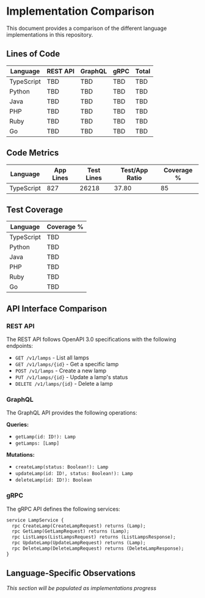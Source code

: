 # Implementation Comparison

This document provides a comparison of the different language implementations in this repository.

## Lines of Code

| Language | REST API | GraphQL | gRPC | Total |
|----------|----------|---------|------|-------|
| TypeScript | TBD      | TBD     | TBD  | TBD   |
| Python   | TBD      | TBD     | TBD  | TBD   |
| Java     | TBD      | TBD     | TBD  | TBD   |
| PHP      | TBD      | TBD     | TBD  | TBD   |
| Ruby     | TBD      | TBD     | TBD  | TBD   |
| Go       | TBD      | TBD     | TBD  | TBD   |

## Code Metrics

| Language    | App Lines | Test Lines | Test/App Ratio | Coverage % |
|------------|-----------|------------|----------------|------------|
| TypeScript | 827 | 26218 | 37.80 | 85 |
## Test Coverage

| Language | Coverage % |
|----------|------------|
| TypeScript | TBD        |
| Python   | TBD        |
| Java     | TBD        |
| PHP      | TBD        |
| Ruby     | TBD        |
| Go       | TBD        |

## API Interface Comparison

### REST API

The REST API follows OpenAPI 3.0 specifications with the following endpoints:

- `GET /v1/lamps` - List all lamps
- `GET /v1/lamps/{id}` - Get a specific lamp
- `POST /v1/lamps` - Create a new lamp
- `PUT /v1/lamps/{id}` - Update a lamp's status
- `DELETE /v1/lamps/{id}` - Delete a lamp

### GraphQL

The GraphQL API provides the following operations:

**Queries:**
- `getLamp(id: ID!): Lamp`
- `getLamps: [Lamp]`

**Mutations:**
- `createLamp(status: Boolean!): Lamp`
- `updateLamp(id: ID!, status: Boolean!): Lamp`
- `deleteLamp(id: ID!): Boolean`

### gRPC

The gRPC API defines the following services:

```protobuf
service LampService {
  rpc CreateLamp(CreateLampRequest) returns (Lamp);
  rpc GetLamp(GetLampRequest) returns (Lamp);
  rpc ListLamps(ListLampsRequest) returns (ListLampsResponse);
  rpc UpdateLamp(UpdateLampRequest) returns (Lamp);
  rpc DeleteLamp(DeleteLampRequest) returns (DeleteLampResponse);
}
```

## Language-Specific Observations

*This section will be populated as implementations progress*

